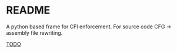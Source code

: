# README

A python based frame for CFI enforcement. For source code CFG -> assembly file rewriting.

[TODO](TODO.md)